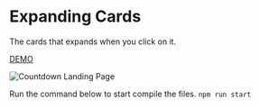 # Expanding Cards

The cards that expands when you click on it.

[DEMO](https://keen-volhard-e49a97.netlify.app/)

![Countdown Landing Page](https://res.cloudinary.com/coffmanjrp-dev/image/upload/v1642977721/coffmanjrp.io/ts_expanding_cards_20bb66f198.png)

Run the command below to start compile the files.
`npm run start`
